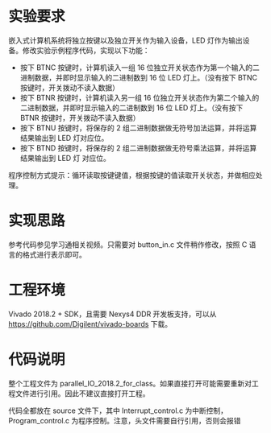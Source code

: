 # 实验要求

嵌入式计算机系统将独立按键以及独立开关作为输入设备，LED 灯作为输出设备。修改实验示例程序代码，实现以下功能：


- 按下 BTNC 按键时，计算机读入一组 16 位独立开关状态作为第一个输入的二进制数据，并即时显示输入的二进制数到 16 位 LED 灯上。（没有按下 BTNC 按键时，开关拨动不读入数据）
- 按下 BTNR 按键时，计算机读入另一组 16 位独立开关状态作为第二个输入的二进制数据，并即时显示输入的二进制数到 16 位 LED 灯上。（没有按下 BTNR 按键时，开关拨动不读入数据）
- 按下 BTNU 按键时，将保存的 2 组二进制数据做无符号加法运算，并将运算结果输出到 LED 灯对应位。
- 按下 BTND 按键时，将保存的 2 组二进制数据做无符号乘法运算，并将运算结果输出到 LED 灯 对应位。

程序控制方式提示：循环读取按键键值，根据按键的值读取开关状态，并做相应处理。

# 实现思路

参考代码参见学习通相关视频。只需要对 button_in.c 文件稍作修改，按照 C 语言的格式进行表示即可。

# 工程环境

Vivado 2018.2 + SDK，且需要 Nexys4 DDR 开发板支持，可以从 https://github.com/Digilent/vivado-boards 下载。

# 代码说明

整个工程文件为 parallel_IO_2018.2_for_class。如果直接打开可能需要重新对工程文件进行引用。因此不建议直接打开工程。

代码全都放在 source 文件下，其中 Interrupt_control.c 为中断控制，Program_control.c 为程序控制。注意，头文件需要自行引用，否则会报错
